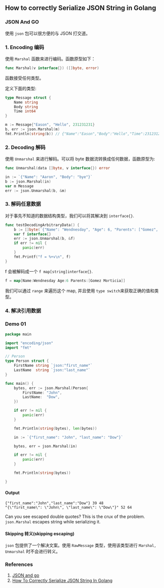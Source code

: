 ## How to correctly Serialize JSON String in Golang

### JSON And GO

使用 `json` 包可以很方便的与 JSON 打交道。

### 1. Encoding 编码

使用 `Marshal` 函数来进行编码。函数原型如下：

```go
func Marshal(v interface{}) ([]byte, error)
```

函数接受任何类型。

定义下面的类型:

```go
type Message struct {
    Name string
    Body string
    Time int64
}

m := Message{"Eason", "Hello", 231231231}
b, err := json.Marshal(m)
fmt.Println(string(b)) // {"Name":"Eason","Body":"Hello","Time":231231231}
```

### 2. Decoding 解码

使用 `Unmarshal` 来进行解码。可以将 byte 数据流转换成任何数据，函数原型为:

```go
func Unmarshal(data []byte, v interface{}) error
```

```go
in := `{"Name": "Aaron", "Body": "bye"}`
b := json.Marshal(in)
var m Message
err := json.Unmarshal(b, &m)
```

### 3. 解码任意数据

对于事先不知道的数据结构类型，我们可以将其解决到 `interface{}`. 

```go
func testDecodingArbitraryData() {
    b := []byte(`{"Name": "Wendnesday", "Age": 6, "Parents": ["Gomez", "Morticia"]}`)
    var f interface{}
    err := json.Unmarshal(b, &f)
    if err != nil {
        panic(err)
    }
    fmt.Printf("f = %+v\n", f)
}
```

f 会被解码成一个 `f map[string]interface{}`.

```go
f = map[Name:Wendnesday Age:6 Parents:[Gomez Morticia]]
```

我们可以通过 `range` 来遍历这个 map, 并且使用 `type switch`来获取正确的值和类型。

### 4. 解决引用数据



### Demo 01

```go
package main

import "encoding/json"
import "fmt"

// Person
type Person struct {
	FirstName string `json:"first_name"`
	LastName  string `json:"last_name"`
}

func main() {
	bytes, err := json.Marshal(Person{
		FirstName: "John",
		LastName:  "Dow",
	})

	if err != nil {
		panic(err)
	}

	fmt.Println(string(bytes), len(bytes))

	in := `{"first_name": "John", "last_name": "Dow"}`

	bytes, err = json.Marshal(in)

	if err != nil {
		panic(err)
	}

	fmt.Println(string(bytes))

}
```
#### Output
```
{"first_name":"John","last_name":"Dow"} 39 48
"{\"first_name\": \"John\", \"last_name\": \"Dow\"}" 52 64
```
Can you see escaped double quotes? This is the crux of the problem. `json.Marshal` escapes string while serializing it.

#### Skipping 转义(skipping escaping)

`json` 包提供了一个解决文案。使用 `RawMessage` 类型，使用该类型进行 `Marshal, Unmarshal` 时不会进行转义。

### References

1. [JSON and go](https://blog.golang.org/json-and-go)
2. [How To Correctly Serialize JSON String In Golang](http://goinbigdata.com/how-to-correctly-serialize-json-string-in-golang)